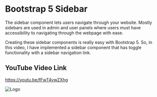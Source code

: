 
# Bootstrap 5 Sidebar

The sidebar component lets users navigate through your website. Mostly sidebars are used in admin and user panels where users must have accessibility to navigating through the webpage with ease. 

Creating these sidebar components is really easy with Bootstrap 5. So, in this video, I have implemented a sidebar component that has toggle functionality with a sidebar navigation link.

## YouTube Video Link
https://youtu.be/fFwT4vwZXhg

![Logo](https://raw.githubusercontent.com/codzsword/bootstrap-sidebar-/main/Bootstrap%20sidebar%20tutorial.png)

